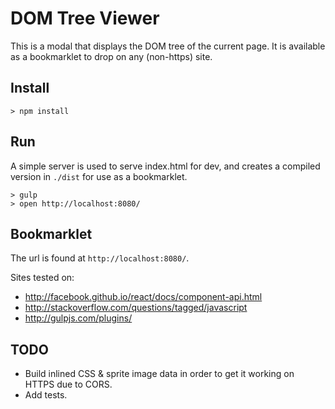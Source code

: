 
DOM Tree Viewer
===============

This is a modal that displays the DOM tree of the current page. It is available as a bookmarklet to drop on any (non-https) site.


Install
-----

    > npm install


Run
---

A simple server is used to serve index.html for dev, and creates a compiled version in `./dist` for use as a bookmarklet.

    > gulp
    > open http://localhost:8080/


Bookmarklet
-----------

The url is found at `http://localhost:8080/`.

Sites tested on:

- http://facebook.github.io/react/docs/component-api.html
- http://stackoverflow.com/questions/tagged/javascript
- http://gulpjs.com/plugins/


TODO
----

- Build inlined CSS & sprite image data in order to get it working on HTTPS due to CORS.
- Add tests.
